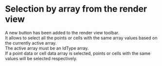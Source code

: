 # Selection by array from the render view

A new button has been added to the render view toolbar.\
It allows to select all the points or cells with the same array values based on the currently active array.\
The active array must be an IdType array.\
If a point data or cell data array is selected, points or cells with the same values will be selected respectively.
